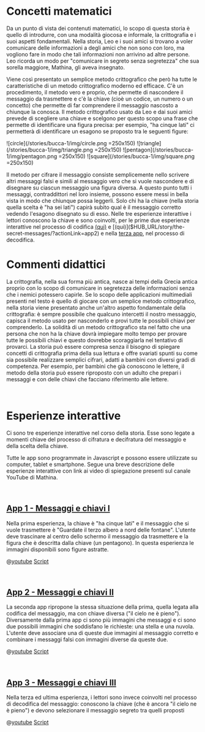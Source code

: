 # Concetti matematici
Da un punto di vista dei contenuti matematici, lo scopo di questa storia è quello di introdurre, con una modalità giocosa e informale, la crittografia e i suoi aspetti fondamentali. Nella storia, Leo e i suoi amici si trovano a voler comunicare delle informazioni a degli amici che non sono con loro, ma vogliono fare in modo che tali informazioni non arrivino ad altre persone. Leo ricorda un modo per "comunicare in segreto senza segretezza" che sua sorella maggiore, Mathina, gli aveva insegnato.

Viene così presentato un semplice metodo crittografico che però ha tutte le caratteristiche di un metodo crittografico moderno ed efficace. C'è un procedimento, il metodo vero e proprio, che permette di nascondere il messaggio da trasmettere e c'è la chiave (cioè un codice, un numero o un concetto) che permette di far comprendere il messaggio nascosto a chiunque la conosca. Il metodo crittografico usato da Leo e dai suoi amici prevede di scegliere una chiave e scelgono per questo scopo una frase che permette di identificare una figura precisa: per esempio, "ha cinque lati" ci permetterà di identificare un esagono se proposto tra le seguenti figure:

![circle](/stories/bucca-1/img/circle.png =250x150)
![triangle](/stories/bucca-1/img/triangle.png =250x150)
![pentagon](/stories/bucca-1/img/pentagon.png =250x150)
![square](/stories/bucca-1/img/square.png =250x150)

Il metodo per cifrare il messaggio consiste semplicemente nello scrivere altri messaggi falsi e simili al messaggio vero che si vuole nascondere e di disegnare su ciascun messaggio una figura diversa. A questo punto tutti i messaggi, contraddittori nel loro insieme, possono essere messi in bella vista in modo che chiunque possa leggerli. Solo chi ha la chiave (nella storia quella scelta è "ha sei lati") capirà subito qual è il messaggio corretto vedendo l'esagono disegnato su di esso.
Nelle tre esperienze interattive i lettori conoscono la chiave e sono coinvolti, per le prime due esperienze interattive nel processo di codifica [(qui)]($HUB_URL/story/the-secret-messages/?actionLink=app1) e [(qui)]($HUB_URL/story/the-secret-messages/?actionLink=app2) e nella [terza app]($HUB_URL/story/the-secret-messages/?actionLink=app3), nel processo di decodifica.

# Commenti didattici

La crittografia, nella sua forma più antica, nasce ai tempi della Grecia antica proprio con lo scopo di comunicare in segretezza delle informazioni senza che i nemici potessero capirle. Se lo scopo delle applicazioni multimediali presenti nel testo è quello di giocare con un semplice metodo crittografico, nella storia  viene presentato anche un'altro aspetto fondamentale della crittografia: è sempre possibile che qualcuno intercetti il nostro messaggio, capisca il metodo usato per nasconderlo e provi tutte le possibili chiavi per comprenderlo. La solidità di un metodo crittografico sta nel fatto che una persona che non ha la chiave dovrà impiegare molto tempo per provare tutte le possibili chiavi e questo dovrebbe scoraggiarla nel tentativo di provarci. La storia può essere compresa senza il bisogno di spiegare concetti di crittografia prima della sua lettura e offre svariati spunti su come sia possibile realizzare semplici cifrari, adatti a bambini con diversi gradi di competenza. Per esempio, per bambini che già conoscono le lettere, il metodo della storia può essere riproposto con un adulto che prepari i messaggi e con delle  chiavi che facciano riferimento alle lettere.

&nbsp;

# Esperienze interattive

Ci sono tre esperienze interattive nel corso della storia. Esse sono legate a momenti chiave del processo di cifratura e decifratura del messaggio e della scelta della chiave. 

Tutte le app sono programmate in Javascript e possono essere utilizzate su computer, tablet e smartphone. Segue una breve descrizione delle esperienze interattive con link ai video di spiegazione presenti sul canale YouTube di Mathina.


&nbsp;

## [App 1 - Messaggi e chiavi I]($HUB_URL/story/the-secret-messages/?actionLink=app1)

Nella prima esperienza, la chiave è "ha cinque lati" e il messaggio che si vuole trasmettere è "Guardate il terzo albero a nord delle fontane". L'utente deve trascinare al centro dello schermo il messaggio da trasmettere e la figura che è descritta dalla chiave (un pentagono). In questa esperienza le immagini disponibili sono figure astratte.

@[youtube](OYrrdu4y_7E?_align-center_)
[Script](/stories/bucca-1/transcripts/Script1-it.pdf)

&nbsp;

## [App 2 - Messaggi e chiavi II]($HUB_URL/story/the-secret-messages/?actionLink=app2)

La seconda app ripropone la stessa situazione della prima, quella legata alla codifica del messaggio, ma con chiave diversa ("il cielo ne è pieno"). Diversamente dalla prima app ci sono più immagini che messaggi e ci sono due possibili immagini che soddisfano le richieste: una stella e una nuvola. L'utente deve associare una di queste due immagini al messaggio corretto e combinare i messaggi falsi con immagini diverse da queste due.


@[youtube](OYrrdu4y_7E?_align-center_)
[Script](/stories/bucca-1/transcripts/Script2-it.pdf)

&nbsp;

## [App 3 - Messaggi e chiavi III]($HUB_URL/story/the-secret-messages/?actionLink=app3)

Nella terza ed ultima esperienza, i lettori sono invece coinvolti nel processo di decodifica del messaggio: conoscono la chiave (che è ancora "il cielo ne è pieno") e devono selezionare il messaggio segreto tra quelli proposti

@[youtube](OYrrdu4y_7E?_align-center_)
[Script](/stories/bucca-1/transcripts/Script3-it.pdf)

&nbsp;

